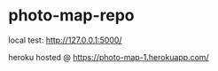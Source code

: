 # photo-map-repo

local test: http://127.0.0.1:5000/

heroku hosted @ https://photo-map-1.herokuapp.com/
